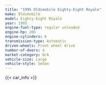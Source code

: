 ```yaml
---
title: "1995 Oldsmobile Eighty-Eight Royale"
make: Oldsmobile
model: Eighty-Eight Royale
year: 1995
engine-fuel-type: regular unleaded
engine-hp: 205
engine-cylinders: 6
transmission-type: Automatic
driven-wheels: Front wheel drive
number-of-doors: 4
market-category: N/A
vehicle-size: Large
vehicle-style: Sedan
---
```


{{< car_info >}}
